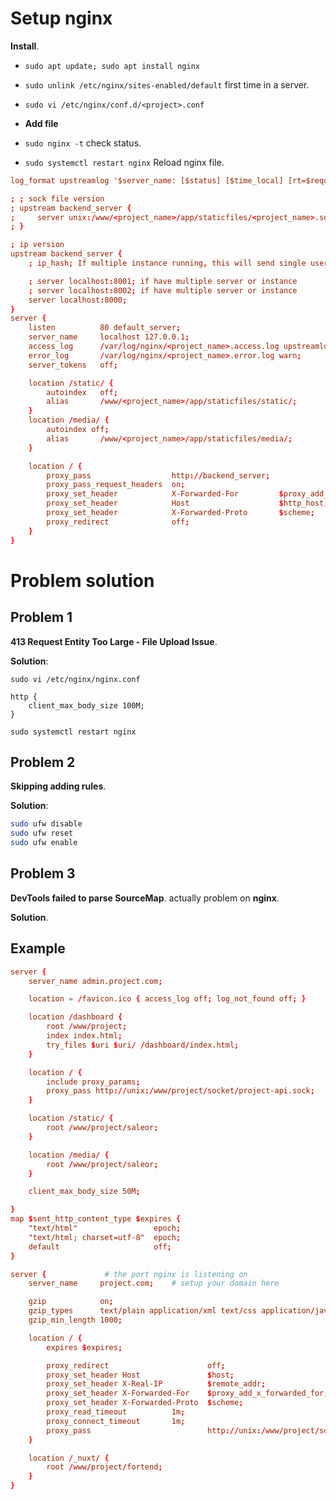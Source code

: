 # Setup nginx

**Install**.
- `sudo apt update; sudo apt install nginx`

- `sudo unlink /etc/nginx/sites-enabled/default` first time in a server.
- `sudo vi /etc/nginx/conf.d/<project>.conf`
- **Add file**
- `sudo nginx -t` check status.
- `sudo systemctl restart nginx` Reload nginx file.

```conf
log_format upstreamlog '$server_name: [$status] [$time_local] [rt=$request_time] [bbs=$body_bytes_sent] [uct="$upstream_connect_time"] [urt="$upstream_response_time"] [ru=$remote_user] ["$request"]';

; ; sock file version
; upstream backend_server {
;     server unix:/www/<project_name>/app/staticfiles/<project_name>.sock fail_timeout=0;
; }

; ip version
upstream backend_server {
    ; ip_hash; If multiple instance running, this will send single user to a single targeted server over and over.

    ; server localhost:8001; if have multiple server or instance
    ; server localhost:8002; if have multiple server or instance
    server localhost:8000;
}
server {
    listen          80 default_server;
    server_name     localhost 127.0.0.1;
    access_log      /var/log/nginx/<project_name>.access.log upstreamlog;
    error_log       /var/log/nginx/<project_name>.error.log warn;
    server_tokens   off;

    location /static/ {
        autoindex   off;
        alias       /www/<project_name>/app/staticfiles/static/;
    }
    location /media/ {
        autoindex off;
        alias       /www/<project_name>/app/staticfiles/media/;
    }

    location / {
        proxy_pass                  http://backend_server;
        proxy_pass_request_headers  on;
        proxy_set_header            X-Forwarded-For         $proxy_add_x_forwarded_for;
        proxy_set_header            Host                    $http_host;
        proxy_set_header            X-Forwarded-Proto       $scheme;
        proxy_redirect              off;
    }
}
```


# Problem solution

## Problem 1

**413 Request Entity Too Large - File Upload Issue**.

**Solution**:

`sudo vi /etc/nginx/nginx.conf`

```nginx
http {
    client_max_body_size 100M;
}
```

`sudo systemctl restart nginx`

## Problem 2

**Skipping adding rules**.

**Solution**:

```bash
sudo ufw disable
sudo ufw reset
sudo ufw enable
```

## Problem 3

**DevTools failed to parse SourceMap**.
actually problem on **nginx**.

**Solution**.


## Example

```conf
server {
    server_name admin.project.com;

    location = /favicon.ico { access_log off; log_not_found off; }

    location /dashboard {
        root /www/project;
        index index.html;
        try_files $uri $uri/ /dashboard/index.html;
    }

    location / {
        include proxy_params;
        proxy_pass http://unix:/www/project/socket/project-api.sock;
    }

    location /static/ {
        root /www/project/saleor;
    }

    location /media/ {
        root /www/project/saleor;
    }

    client_max_body_size 50M;

}
map $sent_http_content_type $expires {
    "text/html"                 epoch;
    "text/html; charset=utf-8"  epoch;
    default                     off;
}

server {             # the port nginx is listening on
    server_name     project.com;    # setup your domain here

    gzip            on;
    gzip_types      text/plain application/xml text/css application/javascript;
    gzip_min_length 1000;

    location / {
        expires $expires;

        proxy_redirect                      off;
        proxy_set_header Host               $host;
        proxy_set_header X-Real-IP          $remote_addr;
        proxy_set_header X-Forwarded-For    $proxy_add_x_forwarded_for;
        proxy_set_header X-Forwarded-Proto  $scheme;
        proxy_read_timeout          1m;
        proxy_connect_timeout       1m;
        proxy_pass                          http://unix:/www/project/socket/project-frontend.sock;
    }

    location /_nuxt/ {
        root /www/project/fortend;
    }
}

```